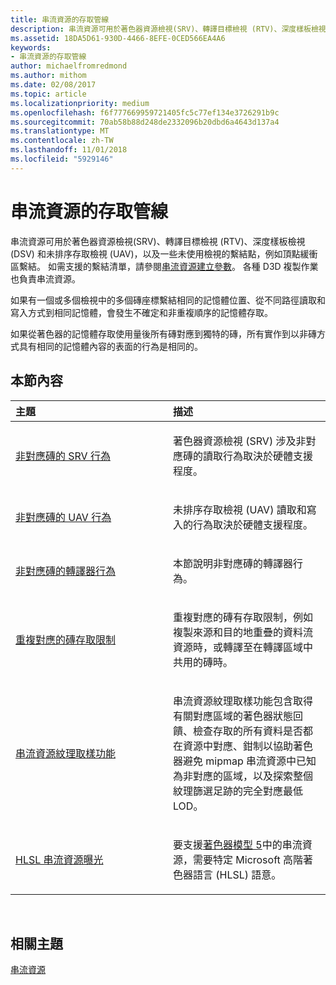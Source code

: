 ```yaml
---
title: 串流資源的存取管線
description: 串流資源可用於著色器資源檢視(SRV)、轉譯目標檢視 (RTV)、深度樣板檢視 (DSV) 和未排序存取檢視 (UAV)，以及一些未使用檢視的繫結點，例如頂點緩衝區繫結。
ms.assetid: 18DA5D61-930D-4466-8EFE-0CED566EA4A6
keywords:
- 串流資源的存取管線
author: michaelfromredmond
ms.author: mithom
ms.date: 02/08/2017
ms.topic: article
ms.localizationpriority: medium
ms.openlocfilehash: f6f777669959721405fc5c77ef134e3726291b9c
ms.sourcegitcommit: 70ab58b88d248de2332096b20dbd6a4643d137a4
ms.translationtype: MT
ms.contentlocale: zh-TW
ms.lasthandoff: 11/01/2018
ms.locfileid: "5929146"
---
```

# <a name="pipeline-access-to-streaming-resources"></a>串流資源的存取管線


串流資源可用於著色器資源檢視(SRV)、轉譯目標檢視 (RTV)、深度樣板檢視 (DSV) 和未排序存取檢視 (UAV)，以及一些未使用檢視的繫結點，例如頂點緩衝區繫結。 如需支援的繫結清單，請參閱[串流資源建立參數](streaming-resource-creation-parameters.md)。 各種 D3D 複製作業也負責串流資源。

如果有一個或多個檢視中的多個磚座標繫結相同的記憶體位置、從不同路徑讀取和寫入方式到相同記憶體，會發生不確定和非重複順序的記憶體存取。

如果從著色器的記憶體存取使用量後所有磚對應到獨特的磚，所有實作到以非磚方式具有相同的記憶體內容的表面的行為是相同的。

## <a name="span-idin-this-sectionspanin-this-section"></a><span id="in-this-section"></span>本節內容


<table>
<colgroup>
<col width="50%" />
<col width="50%" />
</colgroup>
<thead>
<tr class="header">
<th align="left">主題</th>
<th align="left">描述</th>
</tr>
</thead>
<tbody>
<tr class="odd">
<td align="left"><p><a href="srv-behavior-with-non-mapped-tiles.md">非對應磚的 SRV 行為</a></p></td>
<td align="left"><p>著色器資源檢視 (SRV) 涉及非對應磚的讀取行為取決於硬體支援程度。</p></td>
</tr>
<tr class="even">
<td align="left"><p><a href="uav-behavior-with-non-mapped-tiles.md">非對應磚的 UAV 行為</a></p></td>
<td align="left"><p>未排序存取檢視 (UAV) 讀取和寫入的行為取決於硬體支援程度。</p></td>
</tr>
<tr class="odd">
<td align="left"><p><a href="rasterizer-behavior-with-non-mapped-tiles.md">非對應磚的轉譯器行為</a></p></td>
<td align="left"><p>本節說明非對應磚的轉譯器行為。</p></td>
</tr>
<tr class="even">
<td align="left"><p><a href="tile-access-limitations-with-duplicate-mappings.md">重複對應的磚存取限制</a></p></td>
<td align="left"><p>重複對應的磚有存取限制，例如複製來源和目的地重疊的資料流資源時，或轉譯至在轉譯區域中共用的磚時。</p></td>
</tr>
<tr class="odd">
<td align="left"><p><a href="streaming-resources-texture-sampling-features.md">串流資源紋理取樣功能</a></p></td>
<td align="left"><p>串流資源紋理取樣功能包含取得有關對應區域的著色器狀態回饋、檢查存取的所有資料是否都在資源中對應、鉗制以協助著色器避免 mipmap 串流資源中已知為非對應的區域，以及探索整個紋理篩選足跡的完全對應最低 LOD。</p></td>
</tr>
<tr class="even">
<td align="left"><p><a href="hlsl-streaming-resources-exposure.md">HLSL 串流資源曝光</a></p></td>
<td align="left"><p>要支援<a href="https://msdn.microsoft.com/library/windows/desktop/ff471356">著色器模型 5</a>中的串流資源，需要特定 Microsoft 高階著色器語言 (HLSL) 語意。</p></td>
</tr>
</tbody>
</table>

 

## <a name="span-idrelated-topicsspanrelated-topics"></a><span id="related-topics"></span>相關主題


[串流資源](streaming-resources.md)

 

 




